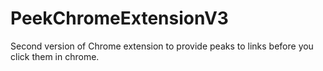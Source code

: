 # PeekChromeExtensionV3
Second version of Chrome extension to provide peaks to links before you click them in chrome.
